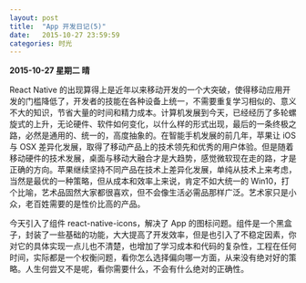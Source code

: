 ```yaml
---
layout: post
title:  "App 开发日记(5)"
date:   2015-10-27 23:59:59
categories: 时光
---
```


**2015-10-27 星期二 晴**

React Native 的出现算得上是近年以来移动开发的一个大突破，使得移动应用开发的门槛降低了，开发者的技能在各种设备上统一，不需要重复学习相似的、意义不大的知识，节省大量的时间和精力成本。计算机发展到今天，已经经历了多轮螺旋式的上升，无论硬件、软件如何变化，以什么样的形式出现，最后的一条终极之路，必然是通用的、统一的，高度抽象的。在智能手机发展的前几年，苹果让 iOS 与 OSX 差异化发展，取得了移动产品上的技术领先和优秀的用户体验。但是随着移动硬件的技术发展，桌面与移动大融合才是大趋势，感觉微软现在走的路，才是正确的方向。苹果继续坚持不同产品在技术上差异化发展，单纯从技术上来考虑，当然是最优的一种策略，但从成本和效率上来说，肯定不如大统一的 Win10，打个比喻，艺术品固然大家都很喜欢，但不会像生活必需品那样广泛。艺术家只是小众，老百姓需要的是性价比高的产品。

今天引入了组件 react-native-icons，解决了 App 的图标问题。组件是一个黑盒子，封装了一些基础的功能，大大提高了开发效率，但是也引入了不稳定因素，你对它的具体实现一点儿也不清楚，也增加了学习成本和代码的复杂性，工程在任何时间，实际都是一个权衡问题，看你怎么选择偏向哪一方面，从来没有绝对好的策略。人生何尝又不是呢，看你需要什么，不会有什么绝对的正确性。
